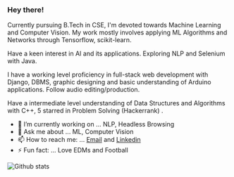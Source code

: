 ### Hey there!

<!--
**devi777/devi777** is a ✨ _special_ ✨ repository because its `README.md` (this file) appears on your GitHub profile.-->

Currently pursuing B.Tech in CSE, I'm devoted towards Machine Learning and Computer Vision. My work mostly involves applying ML Algorithms and Networks through Tensorflow, scikit-learn.

Have a keen interest in AI and its applications. Exploring NLP and Selenium with Java.  

I have a working level proficiency in full-stack web development with Django, DBMS, graphic designing and basic understanding of Arduino applications. Follow audio editing/production.

Have a intermediate level understanding of Data Structures and Algorithms with C++, 5 starred in Problem Solving (Hackerrank) . 

- 🔭 I’m currently working on ... NLP, Headless Browsing
- 💬 Ask me about ... ML, Computer Vision
- 📫 How to reach me: ... [Email](devansh007kaushik@gmail.com) and [Linkedin](https://www.linkedin.com/in/devansh-kaushik-b5912b174/)
- ⚡ Fun fact: ... Love EDMs and Football


![Github stats](https://github-readme-stats.vercel.app/api?username=devi777)
